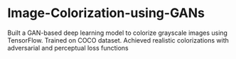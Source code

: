 # Image-Colorization-using-GANs
Built a GAN-based deep learning model to colorize grayscale images using TensorFlow. Trained on COCO dataset. Achieved realistic colorizations with adversarial and perceptual loss functions
